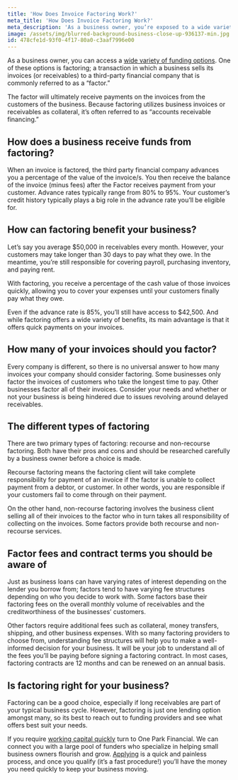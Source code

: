 ```yaml
---
title: 'How Does Invoice Factoring Work?'
meta_title: 'How Does Invoice Factoring Work?'
meta_description: 'As a business owner, you’re exposed to a wide variety of lending options. One of these options includes factoring; a transaction in which a business sells its invoices (or receivables) to a third party financial company that is commonly referred to as a “factor.”'
image: /assets/img/blurred-background-business-close-up-936137-min.jpg
id: 478cfe1d-93f0-4f17-80a0-c3aaf7996e00
---
```

As a business owner, you can access a [wide variety of funding options]( https://www.oneparkfinancial.com/how-it-works). One of these options is factoring; a transaction in which a business sells its invoices (or receivables) to a third-party financial company that is commonly referred to as a “factor.” 

The factor will ultimately receive payments on the invoices from the customers of the business. Because factoring utilizes business invoices or receivables as collateral, it’s often referred to as “accounts receivable financing.” 
## How does a business receive funds from factoring? 

When an invoice is factored, the third party financial company advances you a percentage of the value of the invoice/s. You then receive the balance of the invoice (minus fees) after the Factor receives payment from your customer. Advance rates typically range from 80% to 95%. Your customer’s credit history typically plays a big role in the advance rate you’ll be eligible for. 

## How can factoring benefit your business? 

Let’s say you average $50,000 in receivables every month. However, your customers may take longer than 30 days to pay what they owe. In the meantime, you’re still responsible for covering payroll, purchasing inventory, and paying rent. 

With factoring, you receive a percentage of the cash value of those invoices quickly, allowing you to cover your expenses until your customers finally pay what they owe. 

Even if the advance rate is 85%, you’ll still have access to $42,500. And while factoring offers a wide variety of benefits, its main advantage is that it offers quick payments on your invoices. 

## How many of your invoices should you factor? 

Every company is different, so there is no universal answer to how many invoices your company should consider factoring. Some businesses only factor the invoices of customers who take the longest time to pay. Other businesses factor all of their invoices. Consider your needs and whether or not your business is being hindered due to issues revolving around delayed receivables. 
## The different types of factoring 

There are two primary types of factoring: recourse and non-recourse factoring. Both have their pros and cons and should be researched carefully by a business owner before a choice is made. 

Recourse factoring means the factoring client will take complete responsibility for payment of an invoice if the factor is unable to collect payment from a debtor, or customer. In other words, you are responsible if your customers fail to come through on their payment. 

On the other hand, non-recourse factoring involves the business client selling all of their invoices to the factor who in turn takes all responsibility of collecting on the invoices. Some factors provide both recourse and non-recourse services.

## Factor fees and contract terms you should be aware of 

Just as business loans can have varying rates of interest depending on the lender you borrow from; factors tend to have varying fee structures depending on who you decide to work with. Some factors base their factoring fees on the overall monthly volume of receivables and the creditworthiness of the businesses’ customers.  

Other factors require additional fees such as collateral, money transfers, shipping, and other business expenses. With so many factoring providers to choose from, understanding fee structures will help you to make a well-informed decision for your business. It will be your job to understand all of the fees you’ll be paying before signing a factoring contract.  In most cases, factoring contracts are 12 months and can be renewed on an annual basis. 
## Is factoring right for your business? 

Factoring can be a good choice, especially if long receivables are part of your typical business cycle. However, factoring is just one lending option amongst many, so its best to reach out to funding providers and see what offers best suit your needs.

If you require [working capital quickly]( https://www.oneparkfinancial.com/) turn to One Park Financial. We can connect you with a large pool of funders who specialize in helping small business owners flourish and grow. [Applying]( https://www.oneparkfinancial.com/pre-qualification) is a quick and painless process, and once you qualify (it’s a fast procedure!) you’ll have the money you need quickly to keep your business moving.